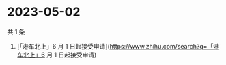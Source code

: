 # 2023-05-02

共 1 条

<!-- BEGIN -->
<!-- 最后更新时间 Tue May 02 2023 11:03:32 GMT+0800 (China Standard Time) -->

1. [「港车北上」6 月 1
   日起接受申请](https://www.zhihu.com/search?q=「港车北上」6 月 1 日起接受申请)

<!-- END -->
